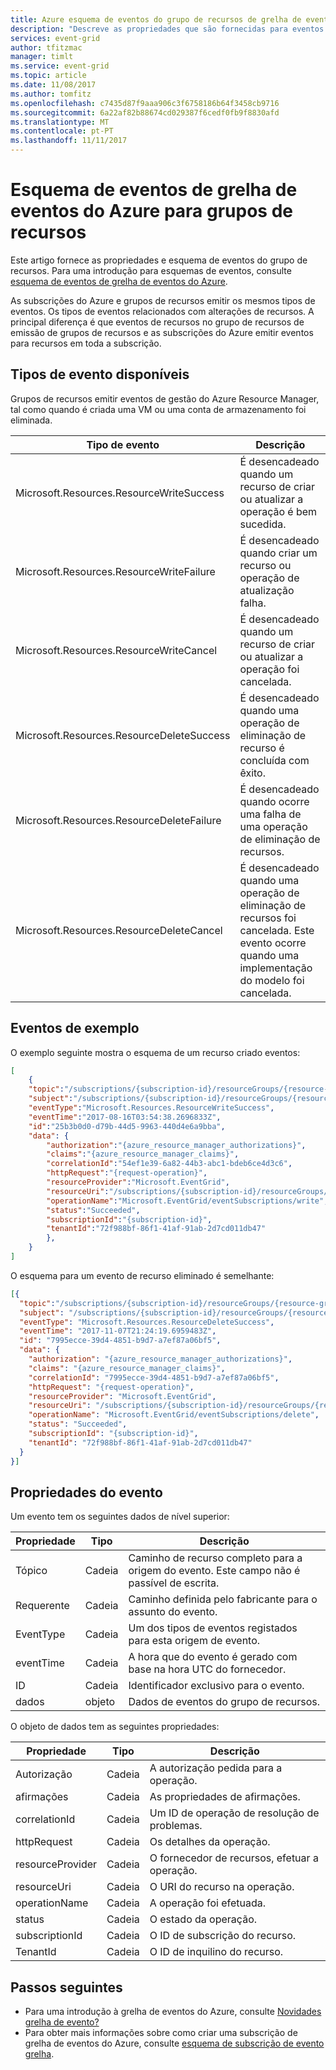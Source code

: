 ```yaml
---
title: Azure esquema de eventos do grupo de recursos de grelha de eventos
description: "Descreve as propriedades que são fornecidas para eventos de grupo de recursos com grelha de eventos do Azure"
services: event-grid
author: tfitzmac
manager: timlt
ms.service: event-grid
ms.topic: article
ms.date: 11/08/2017
ms.author: tomfitz
ms.openlocfilehash: c7435d87f9aaa906c3f6758186b64f3458cb9716
ms.sourcegitcommit: 6a22af82b88674cd029387f6cedf0fb9f8830afd
ms.translationtype: MT
ms.contentlocale: pt-PT
ms.lasthandoff: 11/11/2017
---
```

# <a name="azure-event-grid-event-schema-for-resource-groups"></a>Esquema de eventos de grelha de eventos do Azure para grupos de recursos

Este artigo fornece as propriedades e esquema de eventos do grupo de recursos. Para uma introdução para esquemas de eventos, consulte [esquema de eventos de grelha de eventos do Azure](event-schema.md).

As subscrições do Azure e grupos de recursos emitir os mesmos tipos de eventos. Os tipos de eventos relacionados com alterações de recursos. A principal diferença é que eventos de recursos no grupo de recursos de emissão de grupos de recursos e as subscrições do Azure emitir eventos para recursos em toda a subscrição. 

## <a name="available-event-types"></a>Tipos de evento disponíveis

Grupos de recursos emitir eventos de gestão do Azure Resource Manager, tal como quando é criada uma VM ou uma conta de armazenamento foi eliminada.

| Tipo de evento | Descrição |
| ---------- | ----------- |
| Microsoft.Resources.ResourceWriteSuccess | É desencadeado quando um recurso de criar ou atualizar a operação é bem sucedida. |
| Microsoft.Resources.ResourceWriteFailure | É desencadeado quando criar um recurso ou operação de atualização falha. |
| Microsoft.Resources.ResourceWriteCancel | É desencadeado quando um recurso de criar ou atualizar a operação foi cancelada. |
| Microsoft.Resources.ResourceDeleteSuccess | É desencadeado quando uma operação de eliminação de recurso é concluída com êxito. |
| Microsoft.Resources.ResourceDeleteFailure | É desencadeado quando ocorre uma falha de uma operação de eliminação de recursos. |
| Microsoft.Resources.ResourceDeleteCancel | É desencadeado quando uma operação de eliminação de recursos foi cancelada. Este evento ocorre quando uma implementação do modelo foi cancelada. |

## <a name="example-event"></a>Eventos de exemplo

O exemplo seguinte mostra o esquema de um recurso criado eventos: 

```json
[
    {
    "topic":"/subscriptions/{subscription-id}/resourceGroups/{resource-group}",
    "subject":"/subscriptions/{subscription-id}/resourceGroups/{resource-group}/providers/Microsoft.EventGrid/eventSubscriptions/LogicAppdd584bdf-8347-49c9-b9a9-d1f980783501",
    "eventType":"Microsoft.Resources.ResourceWriteSuccess",
    "eventTime":"2017-08-16T03:54:38.2696833Z",
    "id":"25b3b0d0-d79b-44d5-9963-440d4e6a9bba",
    "data": {
        "authorization":"{azure_resource_manager_authorizations}",
        "claims":"{azure_resource_manager_claims}",
        "correlationId":"54ef1e39-6a82-44b3-abc1-bdeb6ce4d3c6",
        "httpRequest":"{request-operation}",
        "resourceProvider":"Microsoft.EventGrid",
        "resourceUri":"/subscriptions/{subscription-id}/resourceGroups/{resource-group}/providers/Microsoft.EventGrid/eventSubscriptions/LogicAppdd584bdf-8347-49c9-b9a9-d1f980783501",
        "operationName":"Microsoft.EventGrid/eventSubscriptions/write",
        "status":"Succeeded",
        "subscriptionId":"{subscription-id}",
        "tenantId":"72f988bf-86f1-41af-91ab-2d7cd011db47"
        },
    }
]
```

O esquema para um evento de recurso eliminado é semelhante:

```json
[{
  "topic":"/subscriptions/{subscription-id}/resourceGroups/{resource-group}",
  "subject": "/subscriptions/{subscription-id}/resourceGroups/{resource-group}/providers/Microsoft.EventGrid/eventSubscriptions/LogicApp0ecd6c02-2296-4d7c-9865-01532dc99c93",
  "eventType": "Microsoft.Resources.ResourceDeleteSuccess",
  "eventTime": "2017-11-07T21:24:19.6959483Z",
  "id": "7995ecce-39d4-4851-b9d7-a7ef87a06bf5",
  "data": {
    "authorization": "{azure_resource_manager_authorizations}",
    "claims": "{azure_resource_manager_claims}",
    "correlationId": "7995ecce-39d4-4851-b9d7-a7ef87a06bf5",
    "httpRequest": "{request-operation}",
    "resourceProvider": "Microsoft.EventGrid",
    "resourceUri": "/subscriptions/{subscription-id}/resourceGroups/{resource-group}/providers/Microsoft.EventGrid/eventSubscriptions/LogicAppdd584bdf-8347-49c9-b9a9-d1f980783501",
    "operationName": "Microsoft.EventGrid/eventSubscriptions/delete",
    "status": "Succeeded",
    "subscriptionId": "{subscription-id}",
    "tenantId": "72f988bf-86f1-41af-91ab-2d7cd011db47"
  }
}]
```

## <a name="event-properties"></a>Propriedades do evento

Um evento tem os seguintes dados de nível superior:

| Propriedade | Tipo | Descrição |
| -------- | ---- | ----------- |
| Tópico | Cadeia | Caminho de recurso completo para a origem do evento. Este campo não é passível de escrita. |
| Requerente | Cadeia | Caminho definida pelo fabricante para o assunto do evento. |
| EventType | Cadeia | Um dos tipos de eventos registados para esta origem de evento. |
| eventTime | Cadeia | A hora que do evento é gerado com base na hora UTC do fornecedor. |
| ID | Cadeia | Identificador exclusivo para o evento. |
| dados | objeto | Dados de eventos do grupo de recursos. |

O objeto de dados tem as seguintes propriedades:

| Propriedade | Tipo | Descrição |
| -------- | ---- | ----------- |
| Autorização | Cadeia | A autorização pedida para a operação. |
| afirmações | Cadeia | As propriedades de afirmações. |
| correlationId | Cadeia | Um ID de operação de resolução de problemas. |
| httpRequest | Cadeia | Os detalhes da operação. |
| resourceProvider | Cadeia | O fornecedor de recursos, efetuar a operação. |
| resourceUri | Cadeia | O URI do recurso na operação. |
| operationName | Cadeia | A operação foi efetuada. |
| status | Cadeia | O estado da operação. |
| subscriptionId | Cadeia | O ID de subscrição do recurso. |
| TenantId | Cadeia | O ID de inquilino do recurso. |

## <a name="next-steps"></a>Passos seguintes

* Para uma introdução à grelha de eventos do Azure, consulte [Novidades grelha de evento?](overview.md)
* Para obter mais informações sobre como criar uma subscrição de grelha de eventos do Azure, consulte [esquema de subscrição de evento grelha](subscription-creation-schema.md).
